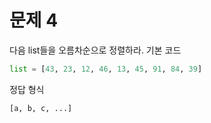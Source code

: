 # 문제 4

다음 list들을 오름차순으로 정렬하라.
기본 코드
``` python
list = [43, 23, 12, 46, 13, 45, 91, 84, 39]
```
정답 형식
```python
[a, b, c, ...]
```